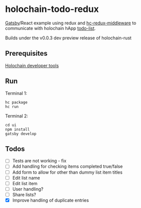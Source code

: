 # holochain-todo-redux

[Gatsby](https://github.com/gatsbyjs/gatsby)/React example using redux and [hc-redux-middleware](https://github.com/holochain/hc-redux-middleware) to communicate with holochain hApp [todo-list](https://github.com/willemolding/holochain-rust-todo).

Builds under the v0.0.3 dev preview release of holochain-rust

## Prerequisites

[Holochain developer tools](https://developer.holochain.org/start.html)

## Run

Terminal 1:

```
hc package
hc run
```

Terminal 2:

```
cd ui
npm install
gatsby develop
```

## Todos

- [ ] Tests are not working - fix
- [ ] Add handling for checking items completed true/false
- [ ] Add form to allow for other than dummy list item titles
- [ ] Edit list name
- [ ] Edit list item
- [ ] User handling?
- [ ] Share lists?
- [x] Improve handling of duplicate entries
